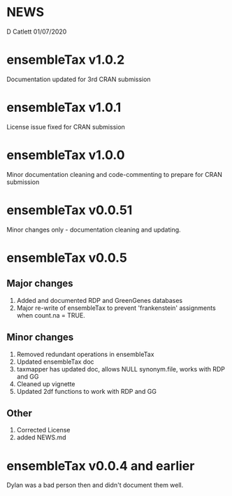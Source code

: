 NEWS
================
D Catlett
01/07/2020

# ensembleTax v1.0.2

Documentation updated for 3rd CRAN submission

# ensembleTax v1.0.1

License issue fixed for CRAN submission

# ensembleTax v1.0.0

Minor documentation cleaning and code-commenting to prepare for CRAN submission

# ensembleTax v0.0.51

Minor changes only - documentation cleaning and updating.

# ensembleTax v0.0.5

## Major changes

1.  Added and documented RDP and GreenGenes databases
2.  Major re-write of ensembleTax to prevent 'frankenstein' assignments when count.na = TRUE.

## Minor changes

1.  Removed redundant operations in ensembleTax
2.  Updated ensembleTax doc
3.  taxmapper has updated doc, allows NULL synonym.file, works with RDP and GG
4.  Cleaned up vignette
5.  Updated 2df functions to work with RDP and GG

## Other

1.  Corrected License
2.  added NEWS.md

# ensembleTax v0.0.4 and earlier

Dylan was a bad person then and didn't document them well.
